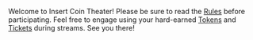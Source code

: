 Welcome to Insert Coin Theater! Please be sure to read the [Rules](rules.md) before participating. Feel free to engage using your hard-earned [Tokens](tokens.md) and [Tickets](tickets.md) during streams. See you there!